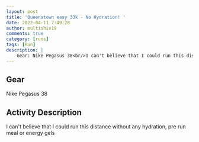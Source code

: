 ```yaml
---
layout: post
title: 'Queenstown easy 33k - No Hydration! '
date: 2022-04-11 7:49:28
author: multishiv19
comments: true
category: [runs]
tags: [Run]
description: |
    Gear: Nike Pegasus 38<br/>I can't believe that I could run this distance without any hydration, pre run meal or energy gels
---
```


## Gear
Nike Pegasus 38

## Activity Description
I can't believe that I could run this distance without any hydration, pre run meal or energy gels


<div width='100%' class='strava-embed-placeholder' data-embed-type='activity' data-embed-id='6962578191'></div>
<script src='https://strava-embeds.com/embed.js'></script>
